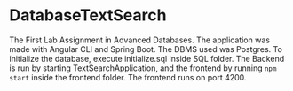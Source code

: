 # DatabaseTextSearch
The First Lab Assignment in Advanced Databases. The application was made with Angular CLI and Spring Boot.
The DBMS used was Postgres. To initialize the database, execute initialize.sql inside SQL folder.
The Backend is run by starting TextSearchApplication, and the frontend by running `npm start` inside the frontend folder.
The frontend runs on port 4200.
